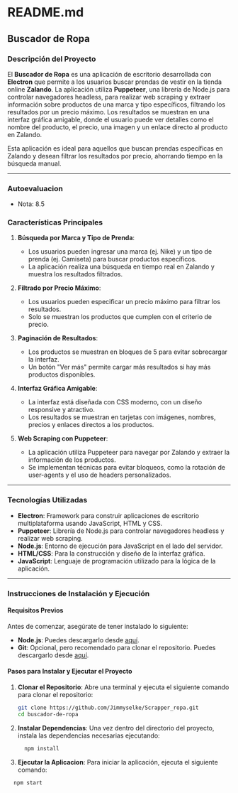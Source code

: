 # README.md

## Buscador de Ropa

### Descripción del Proyecto

El **Buscador de Ropa** es una aplicación de escritorio desarrollada con **Electron** que permite a los usuarios buscar prendas de vestir en la tienda online **Zalando**. La aplicación utiliza **Puppeteer**, una librería de Node.js para controlar navegadores headless, para realizar web scraping y extraer información sobre productos de una marca y tipo específicos, filtrando los resultados por un precio máximo. Los resultados se muestran en una interfaz gráfica amigable, donde el usuario puede ver detalles como el nombre del producto, el precio, una imagen y un enlace directo al producto en Zalando.

Esta aplicación es ideal para aquellos que buscan prendas específicas en Zalando y desean filtrar los resultados por precio, ahorrando tiempo en la búsqueda manual.

---

### Autoevaluacion
  - Nota: 8.5

### Características Principales

1. **Búsqueda por Marca y Tipo de Prenda**:
   - Los usuarios pueden ingresar una marca (ej. Nike) y un tipo de prenda (ej. Camiseta) para buscar productos específicos.
   - La aplicación realiza una búsqueda en tiempo real en Zalando y muestra los resultados filtrados.

2. **Filtrado por Precio Máximo**:
   - Los usuarios pueden especificar un precio máximo para filtrar los resultados.
   - Solo se muestran los productos que cumplen con el criterio de precio.

3. **Paginación de Resultados**:
   - Los productos se muestran en bloques de 5 para evitar sobrecargar la interfaz.
   - Un botón "Ver más" permite cargar más resultados si hay más productos disponibles.

4. **Interfaz Gráfica Amigable**:
   - La interfaz está diseñada con CSS moderno, con un diseño responsive y atractivo.
   - Los resultados se muestran en tarjetas con imágenes, nombres, precios y enlaces directos a los productos.

5. **Web Scraping con Puppeteer**:
   - La aplicación utiliza Puppeteer para navegar por Zalando y extraer la información de los productos.
   - Se implementan técnicas para evitar bloqueos, como la rotación de user-agents y el uso de headers personalizados.

---

### Tecnologías Utilizadas

- **Electron**: Framework para construir aplicaciones de escritorio multiplataforma usando JavaScript, HTML y CSS.
- **Puppeteer**: Librería de Node.js para controlar navegadores headless y realizar web scraping.
- **Node.js**: Entorno de ejecución para JavaScript en el lado del servidor.
- **HTML/CSS**: Para la construcción y diseño de la interfaz gráfica.
- **JavaScript**: Lenguaje de programación utilizado para la lógica de la aplicación.

---

### Instrucciones de Instalación y Ejecución

#### Requisitos Previos

Antes de comenzar, asegúrate de tener instalado lo siguiente:

- **Node.js**: Puedes descargarlo desde [aquí](https://nodejs.org/).
- **Git**: Opcional, pero recomendado para clonar el repositorio. Puedes descargarlo desde [aquí](https://git-scm.com/).

#### Pasos para Instalar y Ejecutar el Proyecto

1. **Clonar el Repositorio**:
   Abre una terminal y ejecuta el siguiente comando para clonar el repositorio:

   ```bash
   git clone https://github.com/Jimmyselke/Scrapper_ropa.git
   cd buscador-de-ropa

   
2. **Instalar Dependencias**:
   Una vez dentro del directorio del proyecto, instala las dependencias necesarias ejecutando:

   ```bash
     npm install

3. **Ejecutar la Aplicacion**:
    Para iniciar la aplicación, ejecuta el siguiente comando:

  ```bash
    npm start
